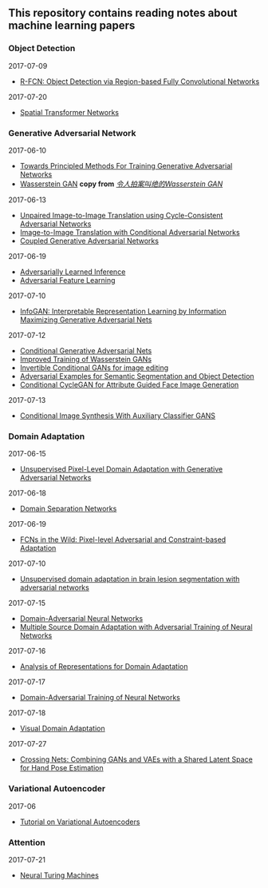 ## This repository contains reading notes about machine learning papers
### Object Detection
2017-07-09
* [R-FCN: Object Detection via Region-based Fully Convolutional Networks](detection/R_FCN.md)

2017-07-20
* [Spatial Transformer Networks](detection/Spatial_Transformer_Networks.md)

### Generative Adversarial Network
2017-06-10
* [Towards Principled Methods For Training Generative Adversarial Networks](gan/Towards_Principled_Methods_For_Training_Generative_Adversarial_Networks.md)
* [Wasserstein GAN](gan/Wasserstein_GAN.md) **copy from** *[令人拍案叫绝的Wasserstein GAN](https://zhuanlan.zhihu.com/p/25071913?columnSlug=f00cb0979b57ab6d7f70e287b0cba55d)*

2017-06-13
* [Unpaired Image-to-Image Translation using Cycle-Consistent Adversarial Networks](gan/Unpaired_Image-to-Image_Translation_using_Cycle-Consistent_Adversarial_Networks.md)
* [Image-to-Image Translation with Conditional Adversarial Networks](gan/Image-to-Image_Translation_with_Conditional_Adversarial_Networks.md)
* [Coupled Generative Adversarial Networks](gan/Coupled_Generative_Adversarial_Networks.md)

2017-06-19
* [Adversarially Learned Inference](gan/Adversarially_Learned_Inference.md)
* [Adversarial Feature Learning](gan/Adversarial_Feature_Learning.md)

2017-07-10
* [InfoGAN: Interpretable Representation Learning by Information Maximizing Generative Adversarial Nets](gan/InfoGAN_Interpretable_epresentation_Learning_by_Information_Maximizing_Generative_Adversarial_Nets.md)

2017-07-12
* [Conditional Generative Adversarial Nets](gan/Conditional_Generative_Adversarial_Nets.md)
* [Improved Training of Wasserstein GANs](gan/Improved_Training_of_Wasserstein_GANs.md)
* [Invertible Conditional GANs for image editing](gan/Invertible_Conditional_GANs_for_image_editing.md)
* [Adversarial Examples for Semantic Segmentation and Object Detection](gan/Adversarial_Examples_for_Semantic_Segmentation_and_Object_Detection.md)
* [Conditional CycleGAN for Attribute Guided Face Image Generation](gan/Conditional_CycleGAN_for_Attribute_Guided_Face_Image_Generation.md)

2017-07-13
* [Conditional Image Synthesis With Auxiliary Classifier GANS](gan/Conditional_Image_Synthesis_With_Auxiliary_Classifier_GANS.md)

### Domain Adaptation
2017-06-15
* [Unsupervised Pixel-Level Domain Adaptation with Generative Adversarial Networks](da/Unsupervised_Pixel-Level_Domain_Adaptation_with_Generative_Adversarial_Networks.md)

2017-06-18
* [Domain Separation Networks](da/Domain_Separation_Networks.md)

2017-06-19
* [FCNs in the Wild: Pixel-level Adversarial and Constraint-based Adaptation](da/FCNs_in_the_Wild_Pixel-level_Adversarial_and_Constraint-based_Adaptation.md)

2017-07-10
* [Unsupervised domain adaptation in brain lesion segmentation with adversarial networks](da/Unsupervised_domain_adaptation_in_brain_lesion_segmentation_with_adversarial_networks.md)

2017-07-15
* [Domain-Adversarial Neural Networks](da/Domain-Adversarial_Neural_Networks.md)
* [Multiple Source Domain Adaptation with Adversarial Training of Neural Networks](da/Multiple_Source_Domain_Adaptation_with_Adversarial_Training_of_Neural_Networks.md)

2017-07-16
* [Analysis of Representations for Domain Adaptation](da/Analysis_of_Representations_for_Domain_Adaptation.md)

2017-07-17
* [Domain-Adversarial Training of Neural Networks](da/Domain-Adversarial_Training_of_Neural_Networks.md)

2017-07-18
* [Visual Domain Adaptation](da/visual_domain_adaptation.md)

2017-07-27
* [Crossing Nets: Combining GANs and VAEs with a Shared Latent Space for Hand Pose Estimation](da/Crossing_Nets_Combining_GANs_and_VAEs_with_a_Shared_Latent_Space_for_Hand_Pose_Estimation.md)
### Variational Autoencoder
2017-06
* [Tutorial on Variational Autoencoders](vae/Tutorial_on_Variational_Autoencoders.md)

### Attention
2017-07-21
* [Neural Turing Machines](attention/Neural_Turing_Machines.md)

